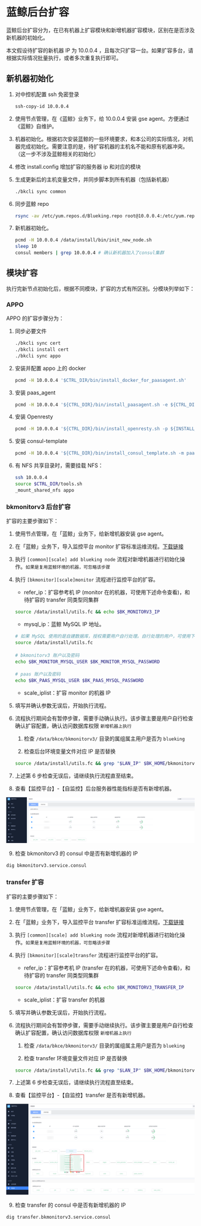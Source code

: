# 蓝鲸后台扩容

蓝鲸后台扩容分为，在已有机器上扩容模块和新增机器扩容模块，区别在是否涉及新机器的初始化。

本文假设待扩容的新机器 IP 为 10.0.0.4 ，且每次只扩容一台。如果扩容多台，请根据实际情况批量执行，或者多次重复执行即可。

## 新机器初始化

1. 对中控机配置 ssh 免密登录

    ```bash
    ssh-copy-id 10.0.0.4
    ```

2. 使用节点管理，在《蓝鲸》业务下，给 10.0.0.4 安装 gse agent。方便通过《蓝鲸》自维护。
3. 机器初始化。根据初次安装蓝鲸的一些环境要求，和本公司的实际情况，对机器完成初始化。需要注意的是，待扩容机器的主机名不能和原有机器冲突。（这一步不涉及蓝鲸相关的初始化）
4. 修改 install.config 增加扩容的服务器 ip 和对应的模块
5. 生成更新后的主机变量文件，并同步脚本到所有机器（包括新机器）

    ```bash
    ./bkcli sync common
    ```

6. 同步蓝鲸 repo

    ```bash
    rsync -av /etc/yum.repos.d/Blueking.repo root@10.0.0.4:/etc/yum.repos.d/
    ```

7. 新机器初始化。

    ```bash
    pcmd -H 10.0.0.4 /data/install/bin/init_new_node.sh
    sleep 10
    consul members | grep 10.0.0.4 # 确认新机器加入了consul集群
    ```

## 模块扩容

执行完新节点初始化后，根据不同模块，扩容的方式有所区别。分模块列举如下：

### APPO

APPO 的扩容步骤分为：

1. 同步必要文件

    ```bash
    ./bkcli sync cert 
    ./bkcli install cert
    ./bkcli sync appo
    ```

2. 安装并配置 appo 上的 docker

    ```bash
    pcmd -H 10.0.0.4 '$CTRL_DIR/bin/install_docker_for_paasagent.sh'
    ```

3. 安装 paas_agent

    ```bash
    pcmd -H 10.0.0.4 '${CTRL_DIR}/bin/install_paasagent.sh -e ${CTRL_DIR}/bin/04-final/paasagent.env -b $LAN_IP -m prod -s ${BK_PKG_SRC_PATH} -p ${INSTALL_PATH}'
    ```

4. 安装 Openresty

    ```bash
    pcmd -H 10.0.0.4 '${CTRL_DIR}/bin/install_openresty.sh -p ${INSTALL_PATH} -d ${CTRL_DIR}/support-files/templates/nginx/"
    ```

5. 安装 consul-template

    ```bash
    pcmd -H 10.0.0.4 '${CTRL_DIR}/bin/install_consul_template.sh -m paasagent"
    ```

6. 有 NFS 共享目录时，需要挂载 NFS：

    ```bash
    ssh 10.0.0.4
    source $CTRL_DIR/tools.sh
    _mount_shared_nfs appo
    ```

### bkmonitorv3 后台扩容

扩容的主要步骤如下：

1. 使用节点管理，在「蓝鲸」业务下，给新增机器安装 gse agent。

2. 在「蓝鲸」业务下，导入监控平台 monitor 扩容标准运维流程。[下载链接](https://bkopen-1252002024.file.myqcloud.com/ce/bk_sops_scale_monitor_transfer.dat)

3. 执行 `[common][scale] add blueking node` 流程对新增机器进行初始化操作。`如果是复用蓝鲸环境的机器，可忽略该步骤`

4. 执行 `[bkmonitor][scale]monitor` 流程进行监控平台的扩容。

    - refer_ip：扩容参考机 IP (monitor 在的机器，可使用下述命令查看)，和待扩容的 transfer 同类型同集群

    ```bash
    source /data/install/utils.fc && echo $BK_MONITORV3_IP
    ```

    - mysql_ip：蓝鲸 MySQL IP 地址。

    ```bash
    # 如果 MySQL 使用的是自建数据库，授权需要用户自行处理。自行处理的用户，可使用下述命令获取相关 MySQL 帐户以及密码，然后自行授权，反之请忽略该步骤
    source /data/install/utils.fc

    # bkmonitorv3 账户以及密码
    echo $BK_MONITOR_MYSQL_USER $BK_MONITOR_MYSQL_PASSWORD

    # paas 账户以及密码
    echo $BK_PAAS_MYSQL_USER $BK_PAAS_MYSQL_PASSWORD
    ```

    - scale_iplist：扩容 monitor 的机器 IP

5. 填写并确认参数无误后，开始执行流程。

6. 流程执行期间会有暂停步骤，需要手动确认执行。该步骤主要是用户自行检查确认扩容配置，确认访问数据库权限 `新增机器上执行`

    1. 检查  `/data/bkce/bkmonitorv3/` 目录的属组属主用户是否为 `blueking`

    2. 检查后台环境变量文件对应 IP 是否替换

    ```bash
    source /data/install/utils.fc && grep "$LAN_IP" $BK_HOME/bkmonitorv3/monitor/bin/environ.sh
    ```

7. 上述第 6 步检查无误后，请继续执行流程直至结束。

8. 查看【监控平台】-【自监控】后台服务器性能指标是否有新增机器。

![scale_monitor](../../assets/scale_monitor.png)

9. 检查 bkmonitorv3 的 consul 中是否有新增机器的 IP

```bash
dig bkmonitorv3.service.consul
```

### transfer 扩容

扩容的主要步骤如下：

1. 使用节点管理，在「蓝鲸」业务下，给新增机器安装 gse agent。

2. 在「蓝鲸」业务下，导入监控平台 transfer 扩容标准运维流程。[下载链接](https://bkopen-1252002024.file.myqcloud.com/ce/bk_sops_scale_monitor_transfer.dat)

3. 执行 `[common][scale] add blueking node` 流程对新增机器进行初始化操作。`如果是复用蓝鲸环境的机器，可忽略该步骤`

4. 执行 `[bkmonitor][scale]transfer` 流程进行监控平台的扩容。

    - refer_ip：扩容参考机 IP (transfer 在的机器，可使用下述命令查看)，和待扩容的 transfer 同类型同集群

    ```bash
    source /data/install/utils.fc && echo $BK_MONITORV3_TRANSFER_IP
    ```

    - scale_iplist：扩容 transfer 的机器

5. 填写并确认参数无误后，开始执行流程。

6. 流程执行期间会有暂停步骤，需要手动继续执行。该步骤主要是用户自行检查确认扩容配置，确认访问数据库权限 `新增机器上执行`

   1. 检查  `/data/bkce/bkmonitorv3/` 目录的属组属主用户是否为 `blueking`

   2. 检查 transfer 环境变量文件对应 IP 是否替换

    ```bash
    source /data/install/utils.fc && grep "$LAN_IP" $BK_HOME/bkmonitorv3/transfer/transfer.yaml
    ```

7. 上述第 6 步检查无误后，请继续执行流程直至结束。

8. 查看【监控平台】-【自监控】transfer 是否有新增机器。

![scale_transfer](../../assets/scale_transfer.png)

9. 检查 transfer 的 consul 中是否有新增机器的 IP

```bash
dig transfer.bkmonitorv3.service.consul
```
